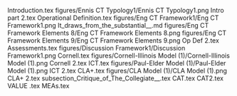 Introduction.tex
figures/Ennis CT Typology1/Ennis CT Typology1.png
Intro part 2.tex
Operational Definition.tex
figures/Eng CT Framework1/Eng CT Framework1.png
It_draws_from_the_substantial__.md
figures/Eng CT Framework Elements 8/Eng CT Framework Elements 8.png
figures/Eng CT Framework Elements 9/Eng CT Framework Elements 9.png
Op Def 2.tex
Assessments.tex
figures/Discussion Framework1/Discussion Framework1.png
Cornell.tex
figures/Cornell-Illinois Model (1)/Cornell-Illinois Model (1).png
Cornell 2.tex
ICT.tex
figures/Paul-Elder Model (1)/Paul-Elder Model (1).png
ICT 2.tex
CLA+.tex
figures/CLA Model (1)/CLA Model (1).png
CLA+ 2.tex
subsection_Critique_of_The_Collegiate__.tex
CAT.tex
CAT2.tex
VALUE .tex
MEAs.tex
